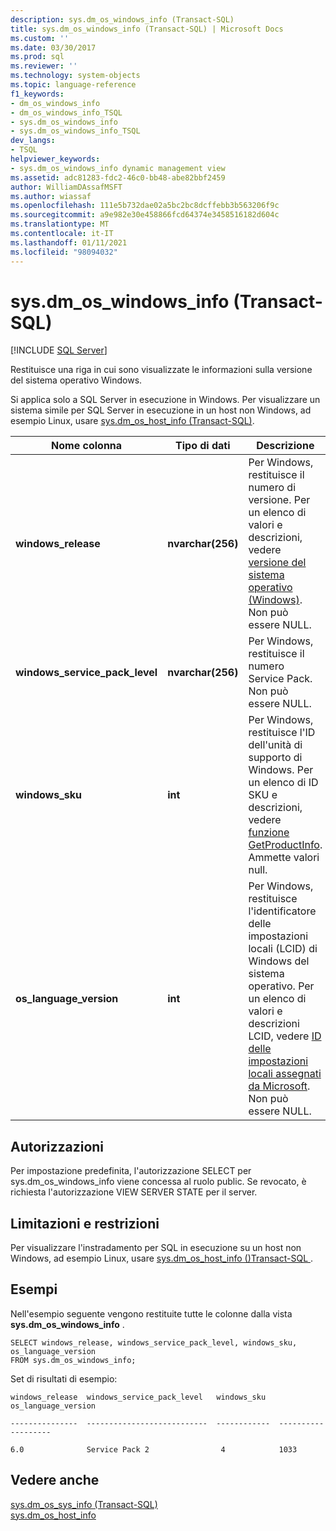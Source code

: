 ```yaml
---
description: sys.dm_os_windows_info (Transact-SQL)
title: sys.dm_os_windows_info (Transact-SQL) | Microsoft Docs
ms.custom: ''
ms.date: 03/30/2017
ms.prod: sql
ms.reviewer: ''
ms.technology: system-objects
ms.topic: language-reference
f1_keywords:
- dm_os_windows_info
- dm_os_windows_info_TSQL
- sys.dm_os_windows_info
- sys.dm_os_windows_info_TSQL
dev_langs:
- TSQL
helpviewer_keywords:
- sys.dm_os_windows_info dynamic management view
ms.assetid: adc81283-fdc2-46c0-bb48-abe82bbf2459
author: WilliamDAssafMSFT
ms.author: wiassaf
ms.openlocfilehash: 111e5b732dae02a5bc2bc8dcffebb3b563206f9c
ms.sourcegitcommit: a9e982e30e458866fcd64374e3458516182d604c
ms.translationtype: MT
ms.contentlocale: it-IT
ms.lasthandoff: 01/11/2021
ms.locfileid: "98094032"
---
```

# <a name="sysdm_os_windows_info-transact-sql"></a>sys.dm_os_windows_info (Transact-SQL)
[!INCLUDE [SQL Server](../../includes/applies-to-version/sqlserver.md)]

  Restituisce una riga in cui sono visualizzate le informazioni sulla versione del sistema operativo Windows.  
  
  Si applica solo a SQL Server in esecuzione in Windows. Per visualizzare un sistema simile per SQL Server in esecuzione in un host non Windows, ad esempio Linux, usare [sys.dm_os_host_info &#40;Transact-SQL&#41;](~/relational-databases/system-dynamic-management-views/sys-dm-os-host-info-transact-sql.md). 
  
|Nome colonna|Tipo di dati|Descrizione|  
|-----------------|---------------|-----------------|  
|**windows_release**|**nvarchar(256)**|Per Windows, restituisce il numero di versione. Per un elenco di valori e descrizioni, vedere [versione del sistema operativo (Windows)](/windows/desktop/SysInfo/operating-system-version). Non può essere NULL.|  
|**windows_service_pack_level**|**nvarchar(256)**| Per Windows, restituisce il numero Service Pack. Non può essere NULL. |  
|**windows_sku**|**int**|Per Windows, restituisce l'ID dell'unità di supporto di Windows. Per un elenco di ID SKU e descrizioni, vedere [funzione GetProductInfo](/windows/win32/api/sysinfoapi/nf-sysinfoapi-getproductinfo). Ammette valori null. |  
|**os_language_version**|**int**| Per Windows, restituisce l'identificatore delle impostazioni locali (LCID) di Windows del sistema operativo. Per un elenco di valori e descrizioni LCID, vedere [ID delle impostazioni locali assegnati da Microsoft](/openspecs/windows_protocols/ms-lcid/a9eac961-e77d-41a6-90a5-ce1a8b0cdb9c). Non può essere NULL.|  
  
  
## <a name="permissions"></a>Autorizzazioni  
Per impostazione predefinita, l'autorizzazione SELECT per sys.dm_os_windows_info viene concessa al ruolo public. Se revocato, è richiesta l'autorizzazione VIEW SERVER STATE per il server.  

## <a name="limitations-and-restrictions"></a>Limitazioni e restrizioni
Per visualizzare l'instradamento per SQL in esecuzione su un host non Windows, ad esempio Linux, usare [sys.dm_os_host_info &#40;&#41;Transact-SQL ](../../relational-databases/system-dynamic-management-views/sys-dm-os-host-info-transact-sql.md). 
  
## <a name="examples"></a>Esempi  
 Nell'esempio seguente vengono restituite tutte le colonne dalla vista **sys.dm_os_windows_info** .  
  
```  
SELECT windows_release, windows_service_pack_level, windows_sku, os_language_version  
FROM sys.dm_os_windows_info;  
```  
  
 Set di risultati di esempio:  
  
 `windows_release  windows_service_pack_level   windows_sku   os_language_version`  
  
 `---------------  ---------------------------  ------------  -------------------`  
  
 `6.0              Service Pack 2                4            1033`  
  
## <a name="see-also"></a>Vedere anche  
 [sys.dm_os_sys_info &#40;Transact-SQL&#41;](../../relational-databases/system-dynamic-management-views/sys-dm-os-sys-info-transact-sql.md)   
 [sys.dm_os_host_info](../../relational-databases/system-dynamic-management-views/sys-dm-os-host-info-transact-sql.md)  
  
